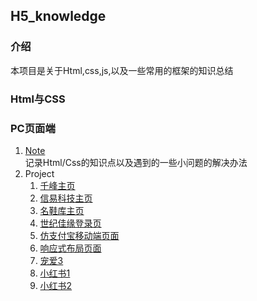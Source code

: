 ## H5_knowledge

### 介绍
本项目是关于Html,css,js,以及一些常用的框架的知识总结

### Html与CSS
### PC页面端
1. [Note](pages)</br>
    记录Html/Css的知识点以及遇到的一些小问题的解决办法
2. Project
    1. [千峰主页](https://hivemind1601.github.io/h5_knowlege//project/仿千峰页面/html/demo.html)
    2. [信易科技主页](https://hivemind1601.github.io/h5_knowlege/project/仿信易科技主页/html/demo.html)
    3. [名鞋库主页](https://hivemind1601.github.io/h5_knowlege/project/仿名鞋库主页/html/demo.html)
    4. [世纪佳缘登录页](https://hivemind1601.github.io/h5_knowlege/project/仿世纪佳缘登录页/html/demo.html)
    5. [仿支付宝移动端页面](https://hivemind1601.github.io/h5_knowlege/project/仿支付宝移动端页面/html/demo.html)
    6. [响应式布局页面](https://hivemind1601.github.io/h5_knowlege/project/响应式布局页面/html/vj.html)
    7. [宠爱3](https://hivemind1601.github.io/h5_knowlege/project/移动端页面练习/html/宠爱3.html)
    8. [小红书1](https://hivemind1601.github.io/h5_knowlege/project/移动端页面练习/html/小红书1.html)
    9. [小红书2](https://hivemind1601.github.io/h5_knowlege/project/移动端页面练习/html/小红书2.html)




